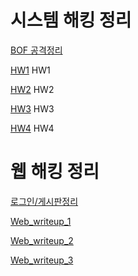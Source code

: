# 시스템 해킹 정리

[BOF 공격정리](https://lukehongg.github.io/GBC_Security/hw/BOF.md)

[HW1](https://lukehongg.github.io/GBC_Security/hw/hw1.md) HW1

[HW2](https://lukehongg.github.io/GBC_Security/hw/hw2.md) HW2

[HW3](https://lukehongg.github.io/GBC_Security/hw/hw3.md) HW3

[HW4](https://lukehongg.github.io/GBC_Security/hw/hw4.md) HW4

# 웹 해킹 정리

[로그인/게시판정리](https://lukehongg.github.io/GBC_Security/Web/Login&Notice/login_board.md)

[Web_writeup_1](https://lukehongg.github.io/GBC_Security/Web/web_writeup1.md)

[Web_writeup_2](https://lukehongg.github.io/GBC_Security/Web/web_writeup2.md)

[Web_writeup_3](https://lukehongg.github.io/GBC_Security/Web/web_writeup3.md)
